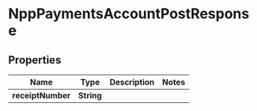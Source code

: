 

# NppPaymentsAccountPostResponse

## Properties

Name | Type | Description | Notes
------------ | ------------- | ------------- | -------------
**receiptNumber** | **String** |  | 




